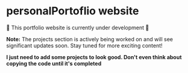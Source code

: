 # personalPortoflio website

🚧 This portfolio website is currently under development 🚧

**Note:** The projects section is actively being worked on and will see significant updates soon. Stay tuned for more exciting content!

**I just need to add some projects to look good.
Don't even think about copying the code until it's completed**
